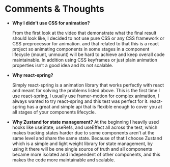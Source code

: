 # Comments & Thoughts

- **Why I didn’t use CSS for animation?**

  From the first look at the video that demonstrate what the final result should look like, I decided to not use pure CSS or any CSS framework or CSS preprocessor for animation. and that related to that this is a react project so animating components in some stages in a component lifecycle (mount, unmount) will be hard to achieve and keep overall code maintainable. In addition using CSS keyframes or just plain animation properties isn’t a good idea and its not scalable.

- **Why react-spring?**

  Simply react-spring is a animation library that works perfectly with react and meant for solving the problems listed above. This is the first time I use react-spring, I usually use framer-motion for complex animation, I always wanted to try react-spring and this test was perfect for it. react-spring has a great and simple api that is flexible enough to cover you at all stages of your components lifecycle.

- **Why Zustand for state management?**
  At the beginning I heavily used hooks like useState, useRefs, and useEffect all across the test, which makes tracking states harder due to some components aren’t at the same level and share the same state. Because of that I choose Zustand which is a simple and light weight library for state management, by using it there will be one single source of truth and all components became more isolated and independent of other components, and this makes the code more maintainable and scalable.
